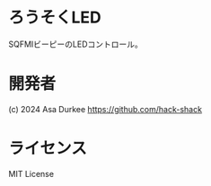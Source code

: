 # ろうそくLED
SQFMIビーピーのLEDコントロール。

# 開発者
(c) 2024 Asa Durkee
https://github.com/hack-shack

# ライセンス
MIT License